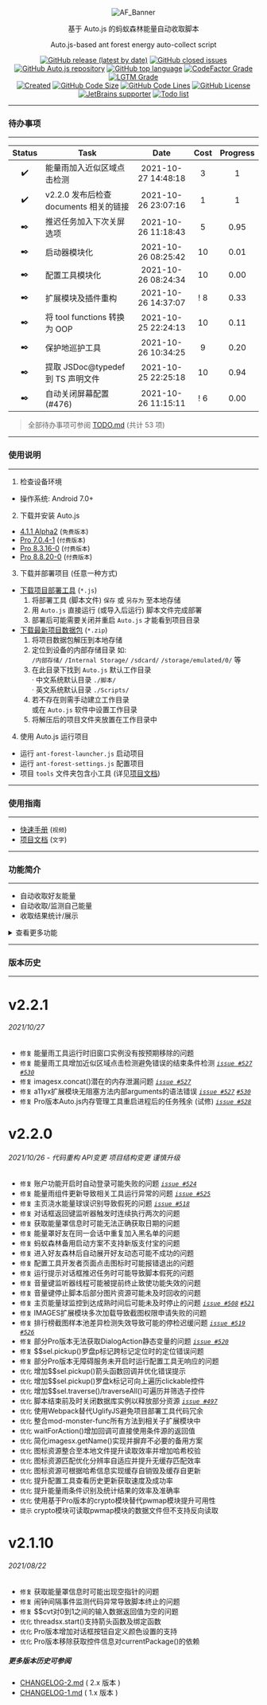<!--suppress HtmlDeprecatedAttribute -->

<div align="center">
  <p>
    <img alt="AF_Banner" src="https://github.com/SuperMonster002/Hello-Sockpuppet/raw/master/ant-forest-banner_374×106.png"/>
  </p>

  <p>基于 Auto.js 的蚂蚁森林能量自动收取脚本</p>
  <p>Auto.js-based ant forest energy auto-collect script</p>

  <p>
    <a href="https://github.com/SuperMonster003/Ant-Forest/releases/latest"><img alt="GitHub release (latest by date)" src="https://img.shields.io/github/v/release/SuperMonster003/Ant-Forest"/></a>
    <a href="https://github.com/SuperMonster003/Ant-Forest/issues"><img alt="GitHub closed issues" src="https://img.shields.io/github/issues/SuperMonster003/Ant-Forest?color=009688"/></a>
    <a href="https://github.com/hyb1996/Auto.js"><img alt="GitHub Auto.js repository" src="https://img.shields.io/badge/auto.js->= 4.1.1 alpha2-67a91b"/></a>
    <a href="https://github.com/topics/javascript"><img alt="GitHub top language" src="https://img.shields.io/github/languages/top/SuperMonster003/Ant-Forest?color=eb8031"/></a>
    <a href="https://www.codefactor.io/repository/github/SuperMonster003/Ant-Forest"><img alt="CodeFactor Grade" src="https://www.codefactor.io/repository/github/SuperMonster003/Ant-Forest/badge"/></a>
    <a href="https://lgtm.com/projects/g/SuperMonster003/Ant-Forest/?mode=list"><img alt="LGTM Grade" src="https://img.shields.io/lgtm/grade/javascript/github/SuperMonster003/Ant-Forest?label=lgtm"/></a>
    <br>
    <a href="https://github.com/SuperMonster003/Ant-Forest/commit/d43a0119b214a17062501ea8a938b13bd97d2028"><img alt="Created" src="https://img.shields.io/date/1552924800?color=2e7d32&label=created"/></a>
    <a href="https://github.com/SuperMonster003/Ant-Forest/find/master"><img alt="GitHub Code Size" src="https://img.shields.io/github/languages/code-size/SuperMonster003/Ant-Forest?color=795548"/></a>
    <a href="https://github.com/SuperMonster003/Ant-Forest/find/master"><img alt="GitHub Code Lines" src="https://img.shields.io/tokei/lines/github/SuperMonster003/Ant-Forest?color=37474F"/></a>
    <a href="https://github.com/SuperMonster003/Ant-Forest/blob/master/LICENSE"><img alt="GitHub License" src="https://img.shields.io/github/license/SuperMonster003/Ant-Forest?color=534BAE"/></a>
    <a href="https://www.jetbrains.com/?from=Ant-Forest"><img alt="JetBrains supporter" src="https://img.shields.io/badge/supporter-JetBrains-ee4677"/></a>
    <a href="https://github.com/SuperMonster003/Ant-Forest/blob/master/assets/docs/TODO.md"><img alt="Todo list" src="https://img.shields.io/badge/todo-53-C63F17"/></a>
  </p>
</div>

******

### 待办事项

******

| Status | Task | Date | Cost | Progress |
| :---: | --- | :---: | :---: | :---: |
| ✔️ | 能量雨加入近似区域点击检测 | 2021-10-27 14:48:18 | 3 | 1 |
| ✔️ | v2.2.0 发布后检查 documents 相关的链接 | 2021-10-26 23:07:16 | 1 | 1 |
| ✒️ | 推迟任务加入下次关屏选项 <!-- run-af-on-screen-off.js --> | 2021-10-26 11:18:43 | 5 | 0.95 <!-- est --> |
| ✒️ | 启动器模块化 | 2021-10-26 08:25:42 | 10 | 0.01 <!-- 1 -  6915 / 6998 --> |
| ✒️ | 配置工具模块化 | 2021-10-26 08:24:34 | 10 | 0.00 <!-- 1 - 8141 / 8138 --> |
| ✒️ | 扩展模块及插件重构 | 2021-10-26 14:37:07 | ! 8 | 0.33 <!-- 9 / 27 --> |
| ✒️ | 将 tool functions 转换为 OOP | 2021-10-25 22:24:13 | 10 | 0.11 <!-- 1 - 227 / 256 --> |
| ✒️ | 保护地巡护工具 | 2021-10-26 10:34:25 | 9 | 0.20 <!-- est --> |
| ✒️ | 提取 JSDoc@typedef 到 TS 声明文件 | 2021-10-25 22:25:18 | 10 | 0.94 <!-- 1 - 5 / 86 --> |
| ✒️ | 自动关闭屏幕配置 (#476) <!-- REM#4 --> | 2021-10-26 11:15:11 | ! 6 | 0.00 |

> 全部待办事项可参阅 [TODO.md](https://github.com/SuperMonster003/Ant-Forest/blob/master/assets/docs/TODO.md) (共计 53 项)

******

### 使用说明

******

1. 检查设备环境

- 操作系统: Android 7.0+

2. 下载并安装 Auto.js

- [4.1.1 Alpha2](https://github.com/SuperMonster002/Hello-Sockpuppet/raw/master/%5Bauto.js%5D%5B4.1.1_alpha2%5D%5Barm-v7%5D(b69a4e23).apk?raw=true) (`免费版本`)
- [Pro 7.0.4-1](https://github.com/SuperMonster002/Hello-Sockpuppet/blob/master/%5Bauto.js%5D%5Bpro_7.0.4-1%5D(31b16c93).apk?raw=true) (`付费版本`)
- [Pro 8.3.16-0](https://github.com/SuperMonster002/Hello-Sockpuppet/blob/master/%5Bauto.js%5D%5Bpro_8.3.16-0%5D(9a414abf).apk?raw=true) (`付费版本`)
- [Pro 8.8.20-0](https://github.com/SuperMonster002/Hello-Sockpuppet/blob/master/%5Bauto.js%5D%5Bpro_8.8.20-0%5D(b50062bf).apk?raw=true) (`付费版本`)

3. 下载并部署项目 (任意一种方式)

- [下载项目部署工具](https://raw.githubusercontent.com/SuperMonster003/Ant-Forest/master/tools/ant-forest-deployment-tool.min.js) (`*.js`)
    1. 将部署工具 (脚本文件) `保存` 或 `另存为` 至本地存储
    2. 用 `Auto.js` 直接运行 (或导入后运行) 脚本文件完成部署
    3. 部署后可能需要关闭并重启 `Auto.js` 才能看到项目目录
- [下载最新项目数据包](https://github.com/SuperMonster003/Ant-Forest/archive/master.zip) (`*.zip`)
    1. 将项目数据包解压到本地存储
    2. 定位到设备的内部存储目录 如:  
       `/内部存储/` `/Internal Storage/` `/sdcard/` `/storage/emulated/0/` 等
    3. 在此目录下找到 `Auto.js` 默认工作目录  
       · 中文系统默认目录 `./脚本/`  
       · 英文系统默认目录 `./Scripts/`
    4. 若不存在则需手动建立工作目录  
       或在 `Auto.js` 软件中设置工作目录
    5. 将解压后的项目文件夹放置在工作目录中

4. 使用 Auto.js 运行项目

- 运行 `ant-forest-launcher.js` 启动项目
- 运行 `ant-forest-settings.js` 配置项目
- 项目 `tools` 文件夹包含小工具 (详见[项目文档](https://github.com/SuperMonster003/Ant-Forest/blob/master/assets/docs/MANNUAL.md#%E5%85%B6%E4%BB%96%E8%BE%85%E5%8A%A9%E5%B7%A5%E5%85%B7))

******

### 使用指南

******

* [快速手册](https://www.bilibili.com/video/av91979276/) (`视频`)
* [项目文档](https://github.com/SuperMonster003/Ant-Forest/wiki/%E8%9A%82%E8%9A%81%E6%A3%AE%E6%9E%97-(Ant-Forest)) (`文字`)

******

### 功能简介

******

* 自动收取好友能量
* 自动收取/监测自己能量
* 收取结果统计/展示

<details><summary>查看更多功能</summary><br>

* 控制台消息提示  
  · 开发者测试日志 (默认关闭)
* 自动解锁屏幕  
  · 提供解锁密码录入等配置
* 定时任务与循环监测  
  · 好友排行榜样本复查  
  · 主页能量球循环监测  
  · 定时任务自动管理
* 多任务自动排队
* 脚本运行安全  
  · 运行失败自动重试  
  · 单次运行最大时间限制  
  · 排他性任务最大排队时间限制  
  · 脚本炸弹预防
* 事件监测与处理  
  · 账户登出  
  · 屏幕意外关闭  
  · 来电响铃或通话
* 多语言支持 (简体中文/英语)  
  · 自动切换简体中文语言
* 黑名单机制  
  · 能量保护罩黑名单自动管理  
  · 用户自定义黑名单管理 (列表选择/检索选择)
* 项目管理  
  · 在线更新项目  
  · 本地备份项目  
  · 本地或服务器还原项目  
  · 项目更新提示/版本忽略
* 信息加密存储  
  · 自动生成密 _[`#528`](https://github.com/SuperMonster003/Ant-Forest/issues/528)_文字典文件  
  · 使用密文存储账户信息/解锁密码等敏感信息
* 账户功能  
  · 防止其他账户意外收取 (需录入主账户信息)  
  · 主账户操作完毕可自动回切之前登录的账户
* 统计功能
* 适应恶劣条件  
  · 脚本在网络条件较差时仍可正常运行或识别异常
* 图形化配置工具  
  · 基于UI的配置工具 可详细配置项目参数

</details>

******

### 版本历史

******

[comment]: <> (Version history only shows last 3 versions)

# v2.2.1

###### 2021/10/27

* `修复` 能量雨工具运行时旧窗口实例没有按预期移除的问题
* `修复` 能量雨工具增加近似区域点击检测避免错误的结束条件检测 _[`issue #527`](https://github.com/SuperMonster003/Ant-Forest/issues/527#issuecomment-952476244)_ _[`#530`](https://github.com/SuperMonster003/Ant-Forest/issues/530)_
* `修复` imagesx.concat()潜在的内存泄漏问题 _[`issue #527`](https://github.com/SuperMonster003/Ant-Forest/issues/527#issuecomment-952084434)_
* `修复` a11yx扩展模块无阻塞方法内部arguments的语法错误 _[`issue #527`](https://github.com/SuperMonster003/Ant-Forest/issues/527)_ _[`#530`](https://github.com/SuperMonster003/Ant-Forest/issues/530)_
* `修复` Pro版本Auto.js内存管理工具重启进程后的任务残余 (试修) _[`issue #528`](https://github.com/SuperMonster003/Ant-Forest/issues/528)_

# v2.2.0

###### 2021/10/26 - 代码重构 API变更 项目结构变更 谨慎升级

* `修复` 账户功能开启时自动登录可能失败的问题 _[`issue #524`](https://github.com/SuperMonster003/Ant-Forest/issues/524)_
* `修复` 能量雨组件更新导致相关工具运行异常的问题 _[`issue #525`](https://github.com/SuperMonster003/Ant-Forest/issues/525)_
* `修复` 主页浇水能量球误识别导致假死的问题 _[`issue #518`](https://github.com/SuperMonster003/Ant-Forest/issues/518)_
* `修复` 对话框返回键监听器触发时连续执行两次的问题
* `修复` 获取能量罩信息时可能无法正确获取日期的问题
* `修复` 能量罩好友在同一会话中重复加入黑名单的问题
* `修复` 蚂蚁森林备用启动方案不支持新版支付宝的问题
* `修复` 进入好友森林后自动展开好友动态可能不成功的问题
* `修复` 配置工具开发者页面点击图标时可能报错退出的问题
* `修复` 运行提示对话框推迟任务时可能导致脚本假死的问题
* `修复` 音量键监听器线程可能被提前终止致使功能失效的问题
* `修复` 音量键停止脚本后部分图片资源可能未及时回收的问题
* `修复` 主页能量球监控到达成熟时间后可能未及时停止的问题 _[`issue #508`](https://github.com/SuperMonster003/Ant-Forest/issues/508)_ _[`#521`](https://github.com/SuperMonster003/Ant-Forest/issues/521)_
* `修复` IMAGES扩展模块多次加载导致截图权限申请失败的问题
* `修复` 排行榜截图样本池差异检测失效导致可能的停检迟缓问题 _[`issue #519`](https://github.com/SuperMonster003/Ant-Forest/issues/519)_ _[`#526`](https://github.com/SuperMonster003/Ant-Forest/issues/526)_
* `修复` 部分Pro版本无法获取DialogAction静态变量的问题 _[`issue #520`](https://github.com/SuperMonster003/Ant-Forest/issues/520)_
* `修复` $$sel.pickup()罗盘p标记跨标记定位时的定位错误问题
* `修复` 部分Pro版本无障碍服务未开启时运行配置工具无响应的问题
* `优化` 增加$$sel.pickup()箭头函数回调并优化错误提示
* `优化` 增加$$sel.pickup()罗盘k标记可向上遍历clickable控件
* `优化` 增加$$sel.traverse()/traverseAll()可遍历并筛选子控件
* `优化` 脚本结束前及时关闭数据库实例以释放部分资源 _[`issue #497`](https://github.com/SuperMonster003/Ant-Forest/issues/497#issuecomment-913081139)_
* `优化` 使用Webpack替代UglifyJS避免项目部署工具代码冗余
* `优化` 整合mod-monster-func所有方法到相关子扩展模块中
* `优化` waitForAction()增加回调可直接使用条件源的返回值
* `优化` 简化imagesx.getName()实现并摒弃不必要的备用方案
* `优化` 图标资源整合至本地文件提升读取效率并增加哈希校验
* `优化` 图标资源匹配优化分辨率自适应并提升无缓存匹配效率
* `优化` 图标资源可根据哈希信息实现缓存自销毁及缓存自更新
* `优化` 提升配置工具查看历史更新获取速度及成功率
* `优化` 提升能量雨条件识别及统计结果的效率及准确率
* `优化` 使用基于Pro版本的crypto模块替代pwmap模块提升可用性
* `提示` crypto模块可读取pwmap模块的数据文件但不支持反向读取

# v2.1.10

###### 2021/08/22

* `修复` 获取能量罩信息时可能出现空指针的问题
* `修复` 闹钟间隔事件监测代码异常导致脚本终止的问题
* `修复` $$cvt对0到1之间的输入数据返回值为空的问题
* `优化` threadsx.start()支持箭头函数及绑定函数
* `优化` Pro版本增加对话框按钮自定义颜色设置的支持
* `优化` Pro版本移除获取控件信息对currentPackage()的依赖

##### 更多版本历史可参阅

* [CHANGELOG-2.md](https://github.com/SuperMonster003/Ant-Forest/blob/master/assets/docs/CHANGELOG-2.md)  ( 2.x 版本 )
* [CHANGELOG-1.md](https://github.com/SuperMonster003/Ant-Forest/blob/master/assets/docs/CHANGELOG-1.md)  ( 1.x 版本 )

[comment]: <> (If you prefer to make a donation, run ant-forest-settings.js with Auto.js, scroll down to bottom and click "关于脚本及开发者" button, which means "about script and developer", then click my GitHub user name. When a new page popped up, you could see the QR Code by long-clicking the pink "CLOSE" button. The blue for Alipay and the green for WeChat. I believe I could make it better with your support.)